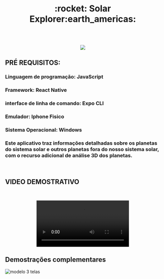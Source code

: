 <h1 align="center"> :rocket: Solar Explorer:earth_americas:</h1> 
<br>
<br>
<p align="center">
<img src="https://user-images.githubusercontent.com/103543739/219451851-ffe03cc8-54aa-4c8e-a9a5-5d6a60ede420.png">
</p>



<h2>PRÉ REQUISITOS:</>
<h3> Linguagem de programação: JavaScript </h3>
<h3> Framework: React Native </h3>
<h3> interface de linha de comando: Expo CLI </h3>
<h3> Emulador: Iphone Fisico <h3
<h3> Sistema Operacional: Windows </h3>

<h3> Este aplicativo traz informações detalhadas sobre os planetas do sistema solar e outros planetas fora do nosso sistema solar, com o recurso adicional de análise 3D dos planetas.</h3>
<br>

<h2>VIDEO DEMOSTRATIVO</h2>
<br>

<p align="center">
<video src="https://user-images.githubusercontent.com/103543739/219453009-2ff960ce-7226-4330-8d11-235f52bb6fe9.mp4">
</p>

<h2>Demostrações complementares</h2>

![modelo 3 telas](https://user-images.githubusercontent.com/103543739/219453644-895383c5-da9b-4891-8868-922d17d49acb.png)


<br>
